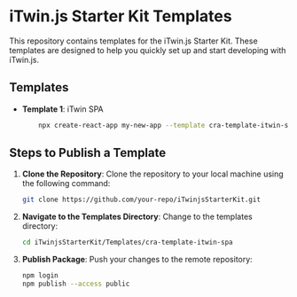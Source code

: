 # iTwin.js Starter Kit Templates

This repository contains templates for the iTwin.js Starter Kit. These templates are designed to help you quickly set up and start developing with iTwin.js.

## Templates

- **Template 1**: iTwin SPA

    ```sh
        npx create-react-app my-new-app --template cra-template-itwin-spa
    ```

## Steps to Publish a Template

1. **Clone the Repository**: Clone the repository to your local machine using the following command:

    ```sh
    git clone https://github.com/your-repo/iTwinjsStarterKit.git
    ```

2. **Navigate to the Templates Directory**: Change to the templates directory:

    ```sh
    cd iTwinjsStarterKit/Templates/cra-template-itwin-spa
    ```

3. **Publish Package**: Push your changes to the remote repository:

    ```sh
    npm login
    npm publish --access public
    ```
